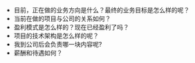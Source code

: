 * 目前，正在做的业务方向是什么？最终的业务目标是怎么样的呢？
* 当前在做的项目与公司的关系如何？
* 盈利模式是怎么样的？现在已经盈利了吗？
* 项目的技术架构是怎么样的呢？
* 我到公司后会负责哪一块内容呢?
* 薪酬和待遇如何？
